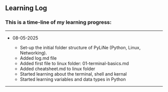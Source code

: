 ## Learning Log

### This is a time-line of my learning progress:

---

- 08-05-2025

    - Set-up the initial folder structure of PyLiNe (Python, Linux, Networking).
    - Added log.md file
    - Added first file to linux folder: 01-terminal-basics.md
    - Added cheatsheet.md to linux folder
    - Started learning about the terminal, shell and kernal
    - Started learning variables and data types in Python

---


